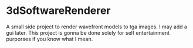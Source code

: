 # 3dSoftwareRenderer

A small side project to render wavefront models to tga images. I may add a gui later. This project is gonna be done solely for self entertainment purporses if you know what I mean.
